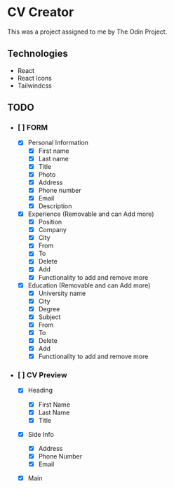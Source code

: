 # CV Creator

This was a project assigned to me by The Odin Project.

## Technologies

- React
- React Icons
- Tailwindcss

## TODO

- ### [ ] FORM
  - [x] Personal Information
    - [x] First name
    - [x] Last name
    - [x] Title 
    - [x] Photo
    - [x] Address
    - [x] Phone number
    - [x] Email
    - [x] Description
  - [x] Experience (Removable and can Add more)
    - [x] Position
    - [x] Company
    - [x] City
    - [x] From 
    - [x] To
    - [x] Delete
    - [x] Add
    - [x] Functionality to add and remove more
  - [x] Education (Removable and can Add more)
    - [x] University name
    - [x] City
    - [x] Degree
    - [x] Subject
    - [x] From
    - [x] To
    - [x] Delete
    - [x] Add
    - [x] Functionality to add and remove more
- ### [ ] CV Preview
  - [x] Heading
    - [x] First Name
    - [x] Last Name
    - [x] Title
  - [x] Side Info
    - [x] Address
    - [x] Phone Number
    - [x] Email
  - [x] Main
  

